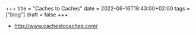 +++
title = "Caches to Caches"
date = 2022-06-16T18:43:00+02:00
tags = ["blog"]
draft = false
+++

-   <http://www.cachestocaches.com/>
